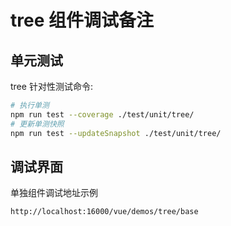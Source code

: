 # tree 组件调试备注

## 单元测试

tree 针对性测试命令:

```bash
# 执行单测
npm run test --coverage ./test/unit/tree/
# 更新单测快照
npm run test --updateSnapshot ./test/unit/tree/
```

## 调试界面

单独组件调试地址示例

`http://localhost:16000/vue/demos/tree/base`

